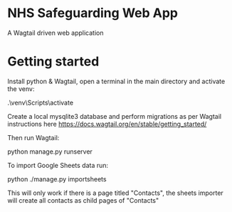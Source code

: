 # NHS Safeguarding Web App

A Wagtail driven web application

# Getting started

Install python & Wagtail, open a terminal in the main directory and activate the venv:

.\venv\Scripts\activate

Create a local mysqlite3 database and perform migrations as per Wagtail instructions here https://docs.wagtail.org/en/stable/getting_started/

Then run Wagtail:

python manage.py runserver

To import Google Sheets data run:

python ./manage.py importsheets

This will only work if there is a page titled "Contacts", the sheets importer will create all contacts as child pages of "Contacts"